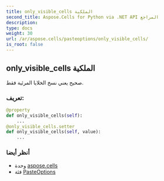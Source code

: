 ```yaml
---
title: only_visible_cells الملكية
second_title: Aspose.Cells for Python via .NET API المراجع
description:
type: docs
weight: 30
url: /ar/aspose.cells/pasteoptions/only_visible_cells/
is_root: false
---
```

##  only_visible_cells الملكية

صحيح يعني نسخ الخلايا المرئية فقط.
###  تعريف:
```python
@property
def only_visible_cells(self):
    ...
@only_visible_cells.setter
def only_visible_cells(self, value):
    ...
```

###  أنظر أيضا
* وحدة [aspose.cells](../../)
* فئة [PasteOptions](/cells/python-net/ar/aspose.cells/pasteoptions)

